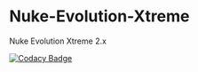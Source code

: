 # Nuke-Evolution-Xtreme
Nuke Evolution Xtreme 2.x

[![Codacy Badge](https://api.codacy.com/project/badge/Grade/3dcec0fd4f614fe1b3eceb2e6f798557)](https://www.codacy.com/app/reconix/Nuke-Evolution-Xtreme?utm_source=github.com&amp;utm_medium=referral&amp;utm_content=Reconix/Nuke-Evolution-Xtreme&amp;utm_campaign=Badge_Grade)
